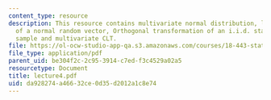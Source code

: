 ```yaml
---
content_type: resource
description: This resource contains multivariate normal distribution, linear transformation
  of a normal random vector, Orthogonal transformation of an i.i.d. standard normal
  sample and multivariate CLT.
file: https://ol-ocw-studio-app-qa.s3.amazonaws.com/courses/18-443-statistics-for-applications-fall-2006/da928274a46632ce0d35d2012a1c8e74_lecture4.pdf
file_type: application/pdf
parent_uid: be304f2c-2c95-3914-c7ed-f3c4529a02a5
resourcetype: Document
title: lecture4.pdf
uid: da928274-a466-32ce-0d35-d2012a1c8e74
---
```

